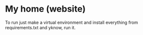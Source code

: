 # My home (website)

To run just make a virtual environment and install everything from requirements.txt and yknow, run it.